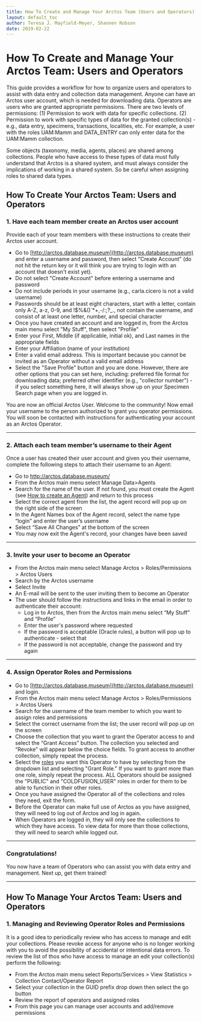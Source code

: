 ```yaml
---
title: How To Create and Manage Your Arctos Team (Users and Operators)
layout: default_toc
author: Teresa J. Mayfield-Meyer, Shannen Robson
date: 2019-02-22
---
```


# How To Create and Manage Your Arctos Team: Users and Operators

This guide provides a workflow for how to organize users and operators to assist with data entry and collection data management. Anyone can have an Arctos user account, which is needed for downloading data. Operators are users who are granted appropriate permissions. There are two levels of permissions: (1) Permission to work with data for specific collections. (2) Permission to work with specific types of data for the granted collection(s) - e.g., data entry, specimens, transactions, localities, etc. For example, a user with the roles UAM:Mamm and DATA_ENTRY can only enter data for the UAM:Mamm collection.

Some objects (taxonomy, media, agents, places) are shared among collections. People who have access to these types of data must fully understand that Arctos is a shared system, and must always consider the implications of working in a shared system. So be careful when assigning roles to shared data types.

## How To Create Your Arctos Team: Users and Operators

### 1.	Have each team member create an Arctos user account

Provide each of your team members with these instructions to create their Arctos user account.

* Go to [http://arctos.database.museum](http://arctos.database.museum) and enter a username and password, then select "Create Account" (do not hit the return key or it will think you are trying to login with an account that doesn't exist yet).
 * Do not select "Create Account" before entering a username and password
 * Do not include periods in your username (e.g., carla.cicero is not a valid username)
 * Passwords should be at least eight characters, start with a letter, contain only A-Z, a-z, 0-9, and !$%&()`*+,-/:;?_., not contain the username, and consist of at least one letter, number, and special character
* Once you have created an account and are logged in, from the Arctos main menu select "My Stuff", then select "Profile"
* Enter your First, Middle (if applicable, initial ok), and Last names in the appropriate fields
* Enter your Affiliation (name of your institution)
* Enter a valid email address. This is important because you cannot be invited as an Operator without a valid email address
* Select the "Save Profile" button and you are done. However, there are other options that you can set here, including: preferred file format for downloading data; preferred other identifier (e.g., "collector number") - if you select something here, it will always show up on your Specimen Search page when you are logged in.

You are now an official Arctos User.  Welcome to the community!  Now email your username to the person authorized to grant you operator permissions.  You will soon be contacted with instructions for authenticating your account as an Arctos Operator.

---

### 2.	Attach each team member’s username to their Agent

Once a user has created their user account and given you their username, complete the following steps to attach their username to an Agent:

 * Go to http://arctos.database.museum/
 * From the Arctos main menu select Manage Data>Agents
 * Search for the name of the user.  If not found, you must create the Agent (see [How to create an Agent](https://arctosdb.github.io/documentation-wiki/how_to/How-to-Create-Agents.html)) and return to this process
 * Select the correct agent from the list, the agent record will pop up on the right side of the screen
 * In the Agent Names box of the Agent record, select the name type “login” and enter the user’s username
 * Select “Save All Changes” at the bottom of the screen
 * You may now exit the Agent's record, your changes have been saved
 
---

### 3.	Invite your user to become an Operator

* From the Arctos main menu select Manage Arctos > Roles/Permissions > Arctos Users
* Search by the Arctos username
* Select Invite
* An E-mail will be sent to the user inviting them to become an Operator
* The user should follow the instructions and links in the email in order to authenticate their account:
  * Log in to Arctos, then from the Arctos main menu select “My Stuff” and “Profile”
  * Enter the user's password where requested
  * If the password is acceptable (Oracle rules), a button will pop up to authenticate - select that
  * If the password is not acceptable, change the password and try again

---

### 4.	Assign Operator Roles and Permissions

* Go to [http://arctos.database.museum](http://arctos.database.museum) and login.
* From the Arctos main menu select Manage Arctos > Roles/Permissions > Arctos Users
* Search for the username of the team member to which you want to assign roles and permissions
* Select the correct username from the list; the user record will pop up on the screen
* Choose the collection that you want to grant the Operator access to and select the “Grant Access” button. The collection you selected and “Revoke” will appear below the choice fields. To grant access to another collection, simply repeat the process.
* Select the [roles](http://arctos.database.museum/Admin/user_roles.cfm) you want this Operator to have by selecting from the dropdown list and selecting "Grant Role." If you want to grant more than one role, simply repeat the process. ALL Operators should be assigned the "PUBLIC" and "COLDFUSION_USER" roles in order for them to be able to function in their other roles.
* Once you have assigned the Operator all of the collections and roles they need, exit the form.
* Before the Operator can make full use of Arctos as you have assigned, they will need to log out of Arctos and log in again.
* When Operators are logged in, they will only see the collections to which they have access. To view data for more than those collections, they will need to search while logged out.

---

### Congratulations!
You now have a team of Operators who can assist you with data entry and management. Next up, get them trained!

---

## How To Manage Your Arctos Team: Users and Operators

### 1. Managing and Reviewing Operator Roles and Permissions

It is a good idea to periodically review who has access to manage and edit your collections. Please revoke access for anyone who is no longer working with you to avoid the possibility of accidental or intentional data errors. To review the list of thos who have access to manage an edit your collection(s) perform the following:

* From the Arctos main menu select Reports/Services > View Statistics > Collection Contact/Operator Report
* Select your collection in the GUID prefix drop down then select the go button
* Review the report of operators and assigned roles
* From this page you can manage user accounts and add/remove permissions

